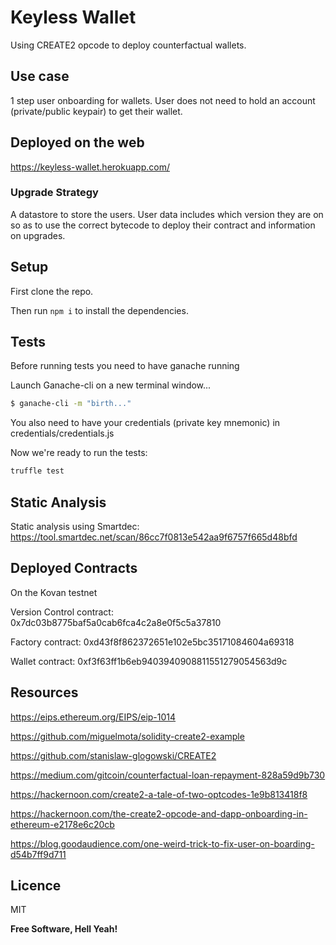 # Keyless Wallet
Using CREATE2 opcode to deploy counterfactual wallets.

## Use case

1 step user onboarding for wallets. User does not need to hold an account (private/public keypair) to get their wallet.

## Deployed on the web
https://keyless-wallet.herokuapp.com/

### Upgrade Strategy

A datastore to store the users. User data includes which version they are on so as to use the correct bytecode to deploy their contract and information on upgrades.

## Setup

First clone the repo.

Then run `npm i` to install the dependencies.

## Tests

Before running tests you need to have ganache running

Launch Ganache-cli on a new terminal window...

```sh
$ ganache-cli -m "birth..."
```
You also need to have your credentials (private key mnemonic) in credentials/credentials.js

Now we're ready to run the tests:

```bash
truffle test
```

## Static Analysis
Static analysis using Smartdec: 
https://tool.smartdec.net/scan/86cc7f0813e542aa9f6757f665d48bfd


## Deployed Contracts
On the Kovan testnet

Version Control contract: 0x7dc03b8775baf5a0cab6fca4c2a8e0f5c5a37810

Factory contract: 0xd43f8f862372651e102e5bc35171084604a69318

Wallet contract: 0xf3f63ff1b6eb9403940908811551279054563d9c


## Resources
https://eips.ethereum.org/EIPS/eip-1014

https://github.com/miguelmota/solidity-create2-example

https://github.com/stanislaw-glogowski/CREATE2

https://medium.com/gitcoin/counterfactual-loan-repayment-828a59d9b730

https://hackernoon.com/create2-a-tale-of-two-optcodes-1e9b813418f8

https://hackernoon.com/the-create2-opcode-and-dapp-onboarding-in-ethereum-e2178e6c20cb

https://blog.goodaudience.com/one-weird-trick-to-fix-user-on-boarding-d54b7ff9d711


## Licence

MIT

**Free Software, Hell Yeah!**

